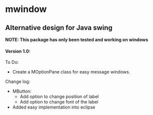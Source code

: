 <h1>mwindow</h1>

<h2>Alternative design for Java swing</h2>

<strong>NOTE: This package has only been tested and working on windows</strong>

<h4>Version 1.0:</h4>

To Do:

  - Create a MOptionPane class for easy message windows.    

Change log:

  - MButton:
    - Add option to change position of label
    - Add option to change font of the label
  - Added easy implementation into eclipse
  
